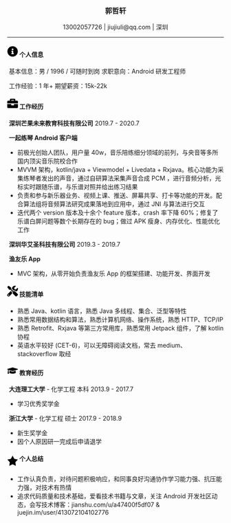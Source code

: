  <center>
     <h3>郭哲轩</h3>
     <div>
         <span>
             13002057726
         </span>
         |
         <span>
         	 jiujiuli@qq.com
         </span>
         |
         <span>
         	 深圳
         </span>
 </center>

** **

#### <img src="assets/info-circle-solid.svg" width="25px"> 个人信息

​	基本信息：男 / 1996 / 可随时到岗						 求职意向：Android 研发工程师

​	工作经验：1 年+													 期望薪资：15k-22k

#### <img src="assets/briefcase-solid.svg" width="25px"> 工作经历

​	**深圳芒果未来教育科技有限公司**											                            2019.7 - 2020.7

​	**一起练琴 Android 客户端**

- 前极光创始人团队，用户量 40w，音乐陪练细分领域的前列，与央音等多所国内顶尖音乐院校合作
- MVVM 架构，kotlin/java + Viewmodel + Livedata + Rxjava。核心功能为采集练琴者发出的声音，通过自研算法采集声音合成 PCM ，进行音频分析，光标实时跟随乐谱，与乐谱对照并给出练习结果
- 负责和参与新乐器业务、视频上课、推送、屏幕共享、打卡等功能的开发。配合算法组将音频算法研究成果落地到应用中，通过 JNI 与算法进行交互
- 迭代两个 version 版本及十余个 feature 版本，crash 率下降 60%；修复了乐谱白屏问题等数个长期存在的 bug；做过 APK 瘦身、内存优化、性能优化工作

​    **深圳华艾圣科技有限公司**                                                                                  2019.3 - 2019.7

​    **渔友乐 App**

- MVC 架构，从零开始负责渔友乐 App 的框架搭建、功能开发、界面开发

#### <img src="assets/tools-solid.svg" width="25px"> 技能清单

* 熟悉 Java、kotlin 语言，熟悉 Java 多线程、集合、泛型等特性
* 熟悉常用数据结构和算法，熟悉计算机网络、操作系统，熟悉 HTTP、TCP/IP
* 熟悉 Retrofit、Rxjava 等第三方常用库，熟悉常用 Jetpack 组件，了解 kotlin 协程
* 英语水平较好 (CET-6)，可以无障碍阅读文档，常去 medium、stackoverflow 取经

#### <img src="assets/graduation-cap-solid.svg" width="25px"> 教育经历

​	**大连理工大学** - 化学工程  本科																		     2013.9 - 2017.7

* 学习优秀奖学金

​	**浙江大学** - 化学工程  硕士                                                                                 2017.9 - 2018.9

* 新生奖学金
* 因个人原因研一完成后申请退学

#### <img src="assets/rating.svg" width="25px" align="middle" margin="10px"/> 个人总结

* 工作认真负责，对待问题积极响应，和同事良好沟通协作学习能力强、抗压能力强，对技术有热情
* 追求代码质量和技术基础，爱看技术书籍与文章，关注 Android 开发社区动态，会写技术博客：jianshu.com/u/a47400f5df07 & juejin.im/user/413072104102776

